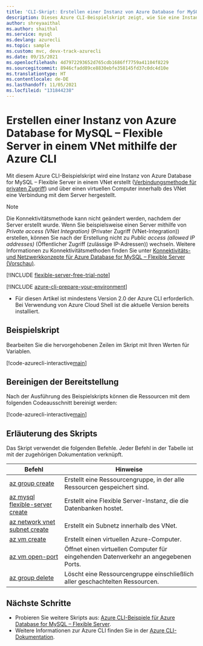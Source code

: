 ```yaml
---
title: 'CLI-Skript: Erstellen einer Instanz von Azure Database for MySQL – Flexible Server in einem VNet'
description: Dieses Azure CLI-Beispielskript zeigt, wie Sie eine Instanz von Azure Database for MySQL – Flexible Server in einem VNet (Verbindungsmethode für privaten Zugriff) erstellen und über einen virtuellen Computer innerhalb des VNet eine Verbindung mit dem Server herstellen.
author: shreyaaithal
ms.author: shaithal
ms.service: mysql
ms.devlang: azurecli
ms.topic: sample
ms.custom: mvc, devx-track-azurecli
ms.date: 09/15/2021
ms.openlocfilehash: 4d7972293652d765cdb1686ff7759a41104f8229
ms.sourcegitcommit: 8946cfadd89ce8830ebfe358145fd37c0dc4d10e
ms.translationtype: HT
ms.contentlocale: de-DE
ms.lasthandoff: 11/05/2021
ms.locfileid: "131844238"
---
```

# <a name="create-an-azure-database-for-mysql---flexible-server-in-a-vnet-using-azure-cli"></a>Erstellen einer Instanz von Azure Database for MySQL – Flexible Server in einem VNet mithilfe der Azure CLI

Mit diesem Azure CLI-Beispielskript wird eine Instanz von Azure Database for MySQL – Flexible Server in einem VNet erstellt ([Verbindungsmethode für privaten Zugriff](../concepts-networking-vnet.md)) und über einen virtuellen Computer innerhalb des VNet eine Verbindung mit dem Server hergestellt.

> [!NOTE] 
> Die Konnektivitätsmethode kann nicht geändert werden, nachdem der Server erstellt wurde. Wenn Sie beispielsweise einen Server mithilfe von *Private access (VNet Integration)* (Privater Zugriff (VNet-Integration)) erstellen, können Sie nach der Erstellung nicht zu *Public access (allowed IP addresses)* (Öffentlicher Zugriff (zulässige IP-Adressen)) wechseln. Weitere Informationen zu Konnektivitätsmethoden finden Sie unter [Konnektivitäts- und Netzwerkkonzepte für Azure Database for MySQL – Flexible Server (Vorschau)](../concepts-networking.md).

[!INCLUDE [flexible-server-free-trial-note](../../includes/flexible-server-free-trial-note.md)]

[!INCLUDE [azure-cli-prepare-your-environment](../../../../includes/azure-cli-prepare-your-environment.md)]

- Für diesen Artikel ist mindestens Version 2.0 der Azure CLI erforderlich. Bei Verwendung von Azure Cloud Shell ist die aktuelle Version bereits installiert. 

## <a name="sample-script"></a>Beispielskript

Bearbeiten Sie die hervorgehobenen Zeilen im Skript mit Ihren Werten für Variablen.

[!code-azurecli-interactive[main](../../../../cli_scripts/mysql/flexible-server/create-server-private-access/create-connect-server-in-vnet.sh?highlight=7,10 "Create and Connect to an Azure Database for MySQL - Flexible Server (General Purpose SKU) in VNet")]

## <a name="clean-up-deployment"></a>Bereinigen der Bereitstellung

Nach der Ausführung des Beispielskripts können die Ressourcen mit dem folgenden Codeausschnitt bereinigt werden:

[!code-azurecli-interactive[main](../../../../cli_scripts/mysql/flexible-server/create-server-private-access/clean-up-resources.sh "Clean up resources.")]

## <a name="script-explanation"></a>Erläuterung des Skripts

Das Skript verwendet die folgenden Befehle. Jeder Befehl in der Tabelle ist mit der zugehörigen Dokumentation verknüpft.

| **Befehl** | **Hinweise** |
|---|---|
|[az group create](/cli/azure/group#az_group_create)|Erstellt eine Ressourcengruppe, in der alle Ressourcen gespeichert sind.|
|[az mysql flexible-server create](/cli/azure/mysql/flexible-server#az_mysql_flexible_server_create)|Erstellt eine Flexible Server-Instanz, die die Datenbanken hostet.|
|[az network vnet subnet create](/cli/azure/network/vnet/subnet#az_network_vnet_subnet_create)|Erstellt ein Subnetz innerhalb des VNet.|
|[az vm create](/cli/azure/vm#az_vm_create)|Erstellt einen virtuellen Azure-Computer.|
|[az vm open-port](/cli/azure/vm#az_vm_open_port)|Öffnet einen virtuellen Computer für eingehenden Datenverkehr an angegebenen Ports.|
|[az group delete](/cli/azure/group#az_group_delete) | Löscht eine Ressourcengruppe einschließlich aller geschachtelten Ressourcen.|

## <a name="next-steps"></a>Nächste Schritte

- Probieren Sie weitere Skripts aus: [Azure CLI-Beispiele für Azure Database for MySQL – Flexible Server](../sample-scripts-azure-cli.md).
- Weitere Informationen zur Azure CLI finden Sie in der [Azure CLI-Dokumentation](/cli/azure).